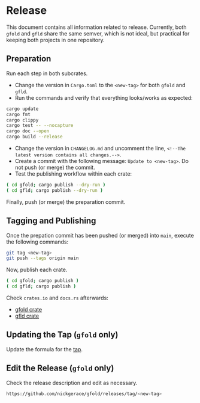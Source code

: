 # Release

This document contains all information related to release.
Currently, both `gfold` and `gfld` share the same semver, which is not ideal, but practical for keeping both projects in one repository.

## Preparation

Run each step in both subcrates.

- Change the version in `Cargo.toml` to the `<new-tag>` for both `gfold` and `gfld`.
- Run the commands and verify that everything looks/works as expected:

```sh
cargo update
cargo fmt
cargo clippy
cargo test -- --nocapture
cargo doc --open
cargo build --release
```

- Change the version in `CHANGELOG.md` and uncomment the line, `<!--The latest version contains all changes.-->`.
- Create a commit with the following message: `Update to <new-tag>`. Do not push (or merge) the commit.
- Test the publishing workflow within each crate:

```sh
( cd gfold; cargo publish --dry-run )
( cd gfld; cargo publish --dry-run )
```

Finally, push (or merge) the preparation commit.

## Tagging and Publishing

Once the prepation commit has been pushed (or merged) into `main`, execute the following commands:

```sh
git tag <new-tag>
git push --tags origin main
```

Now, publish each crate.

```sh
( cd gfold; cargo publish )
( cd gfld; cargo publish )
```

Check `crates.io` and `docs.rs` afterwards:

- [gfold crate](https://crates.io/crates/gfold)
- [gfld crate](https://crates.io/crates/gfld) 

## Updating the Tap (`gfold` only)

Update the formula for the [tap](https://github.com/nickgerace/homebrew-gfold).

## Edit the Release (`gfold` only)

Check the release description and edit as necessary.

```sh
https://github.com/nickgerace/gfold/releases/tag/<new-tag>
```